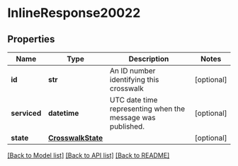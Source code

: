 # InlineResponse20022

## Properties
Name | Type | Description | Notes
------------ | ------------- | ------------- | -------------
**id** | **str** | An ID number identifying this crosswalk | [optional] 
**serviced** | **datetime** | UTC date time representing when the message was published. | [optional] 
**state** | [**CrosswalkState**](CrosswalkState.md) |  | [optional] 

[[Back to Model list]](../README.md#documentation-for-models) [[Back to API list]](../README.md#documentation-for-api-endpoints) [[Back to README]](../README.md)

